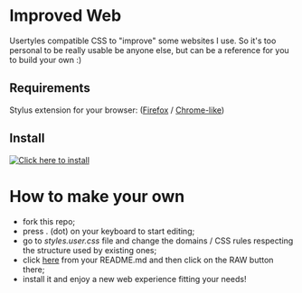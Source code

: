 # Improved Web
Usertyles compatible CSS to "improve" some websites I use. So it's too personal to be really usable be anyone else, but can be a reference for you to build your own :)

## Requirements
Stylus extension for your browser: ([Firefox](https://addons.mozilla.org/en-US/firefox/addon/styl-us/) / [Chrome-like](https://chrome.google.com/webstore/detail/stylus/clngdbkpkpeebahjckkjfobafhncgmne))

## Install
[![Click here to install](https://camo.githubusercontent.com/578c1eba3c1c692f2495cfbd728afd57a38260c1/68747470733a2f2f696d672e736869656c64732e696f2f62616467652f496e7374616c6c2532306469726563746c79253230776974682d5374796c75732d2532333364616565393f7374796c653d666f722d7468652d6261646765)](https://raw.githubusercontent.com/ivanaugustobd/youtube-time-saver/master/styles.user.css)

# How to make your own
- fork this repo;
- press . (dot) on your keyboard to start editing;
- go to _styles.user.css_ file and change the domains / CSS rules respecting the structure used by existing ones;
- click [here](styles.user.css) from your README.md and then click on the RAW button there;
- install it and enjoy a new web experience fitting your needs!
